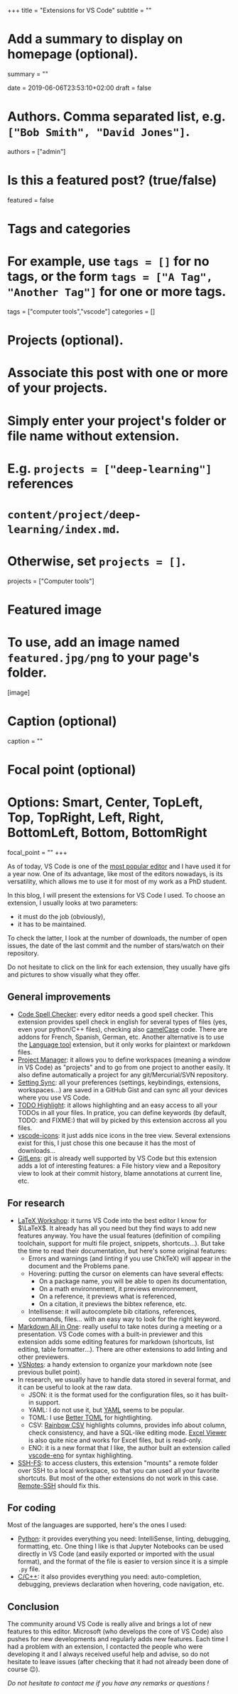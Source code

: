 +++
title = "Extensions for VS Code"
subtitle = ""

# Add a summary to display on homepage (optional).
summary = ""

date = 2019-06-06T23:53:10+02:00
draft = false

# Authors. Comma separated list, e.g. `["Bob Smith", "David Jones"]`.
authors = ["admin"]

# Is this a featured post? (true/false)
featured = false

# Tags and categories
# For example, use `tags = []` for no tags, or the form `tags = ["A Tag", "Another Tag"]` for one or more tags.
tags = ["computer tools","vscode"]
categories = []

# Projects (optional).
#   Associate this post with one or more of your projects.
#   Simply enter your project's folder or file name without extension.
#   E.g. `projects = ["deep-learning"]` references 
#   `content/project/deep-learning/index.md`.
#   Otherwise, set `projects = []`.
projects = ["Computer tools"]

# Featured image
# To use, add an image named `featured.jpg/png` to your page's folder. 
[image]
  # Caption (optional)
  caption = ""

  # Focal point (optional)
  # Options: Smart, Center, TopLeft, Top, TopRight, Left, Right, BottomLeft, Bottom, BottomRight
  focal_point = ""
+++

As of today, VS Code is one of the [most popular editor](https://insights.stackoverflow.com/survey/2019?utm_source=Iterable&utm_medium=email&utm_campaign=dev-survey-2019#technology-_-most-popular-development-environments) and I have used it for a year now. One of its advantage, like most of the editors nowadays, is its versatility, which allows me to use it for most of my work as a PhD student.

In this blog, I will present the extensions for VS Code I used. To choose an extension, I usually looks at two parameters:

- it must do the job (obviously),
- it has to be maintained.

To check the latter, I look at the number of downloads, the number of open issues, the date of the last commit and the number of stars/watch on their repository.

Do not hesitate to click on the link for each extension, they usually have gifs and pictures to show visually what they offer.

## General improvements

- [Code Spell Checker](https://marketplace.visualstudio.com/items?itemName=streetsidesoftware.code-spell-checker): every editor needs a good spell checker. This extension provides spell check in english for several types of files (yes, even your python/C++ files), checking also [camelCase](https://en.wikipedia.org/wiki/Camel_case) code. There are addons for French, Spanish, German, etc. Another alternative is to use the [Language tool](https://marketplace.visualstudio.com/items?itemName=adamvoss.vscode-languagetool) extension, but it only works for plaintext or markdown files.
- [Project Manager](https://marketplace.visualstudio.com/items?itemName=alefragnani.project-manager): it allows you to define workspaces (meaning a window in VS Code) as "projects" and to go from one project to another easily. It also define automatically a project for any git/Mercurial/SVN repository.
- [Setting Sync](https://marketplace.visualstudio.com/items?itemName=Shan.code-settings-sync): all your preferences (settings, keybindings, extensions, workspaces...) are saved in a GitHub Gist and can sync all your devices where you use VS Code.
- [TODO Highlight](https://marketplace.visualstudio.com/items?itemName=wayou.vscode-todo-highlight): it allows highlighting and an easy access to all your TODOs in all your files. In pratice, you can define keywords (by default, TODO: and FIXME:) that will by picked by this extension accross all you files.
- [vscode-icons](https://marketplace.visualstudio.com/items?itemName=vscode-icons-team.vscode-icons): it just adds nice icons in the tree view. Several extensions exist for this, I just chose this one because it has the most of downloads...
- [GitLens](https://marketplace.visualstudio.com/items?itemName=GitHub.vscode-pull-request-github): git is already well supported by VS Code but this extension adds a lot of interesting features: a File history view and a Repository view to look at their commit history, blame annotations at current line, etc.

## For research

- [LaTeX Workshop](https://github.com/James-Yu/LaTeX-Workshop): it turns VS Code into the best editor I know for $\LaTeX$. It already has all you need but they find ways to add new features anyway. You have the usual features (definition of compiling toolchain, support for multi file project, snippets, shortcuts...). But take the time to read their documentation, but here's some original features:
  - Errors and warnings (and linting if you use ChkTeX) will appear in the document and the Problems pane.
  - Hovering: putting the cursor on elements can have several effects:
    - On a package name, you will be able to open its documentation,
    - On a math environnement, it previews environnement,
    - On a reference, it previews what is referenced,
    - On a citation, it previews the bibtex reference, etc.
  - Intellisense: it will autocomplete bib citations, references, commands, files... with an easy way to look for the right keyword.
- [Markdown All in One](https://github.com/yzhang-gh/vscode-markdown): really useful to take notes during a meeting or a presentation. VS Code comes with a built-in previewer and this extension adds some editing features for markdown (shortcuts, list editing, table formatter...). There are other extensions to add linting and other previewers.
- [VSNotes](https://marketplace.visualstudio.com/items?itemName=patricklee.vsnotes): a handy extension to organize your markdown note (see previous bullet point).
- In research, we usually have to handle data stored in several format, and it can be useful to look at the raw data.
  - JSON: it is the format used for the configuration files, so it has built-in support.
  - YAML: I do not use it, but [YAML](https://marketplace.visualstudio.com/items?itemName=redhat.vscode-yaml) seems to be popular.
  - TOML: I use [Better TOML](https://marketplace.visualstudio.com/items?itemName=bungcip.better-toml) for hightlighting.
  - CSV: [Rainbow CSV](https://marketplace.visualstudio.com/items?itemName=mechatroner.rainbow-csv) highlights columns, provides info about column, check consistency, and have a SQL-like editing mode. [Excel Viewer](https://marketplace.visualstudio.com/items?itemName=GrapeCity.gc-excelviewer) is also quite nice and works for Excel files, but is read-only.
  - ENO: it is a new format that I like, the author built an extension called [vscode-eno](https://marketplace.visualstudio.com/items?itemName=eno-lang.vscode-eno) for syntax highlighting.
- [SSH-FS](https://marketplace.visualstudio.com/items?itemName=Kelvin.vscode-sshfs): to access clusters, this extension "mounts" a remote folder over SSH to a local workspace, so that you can used all your favorite shortcuts. But most of the other extensions do not work in this case. [Remote-SSH](https://marketplace.visualstudio.com/items?itemName=ms-vscode-remote.remote-ssh) should fix this.

## For coding

Most of the languages are supported, here's the ones I used:

- [Python](https://marketplace.visualstudio.com/items?itemName=ms-python.python): it provides everything you need: IntelliSense, linting, debugging, formatting, etc. One thing I like is that Jupyter Notebooks can be used directly in VS Code (and easily exported or imported with the usual format), and the format of the file is easier to version since it is a simple `.py` file.
- [C/C++](https://marketplace.visualstudio.com/items?itemName=ms-vscode.cpptools): it also provides everything you need: auto-completion, debugging, previews declaration when hovering, code navigation, etc.

## Conclusion

The community around VS Code is really alive and brings a lot of new features to this editor. Microsoft (who develops the core of VS Code) also pushes for new developments and regularly adds new features. Each time I had a problem with an extension, I contacted the people who were developing it and I always received useful help and advise, so do not hesitate to leave issues (after checking that it had not already been done of course :wink:).

*Do not hesitate to contact me if you have any remarks or questions !*
